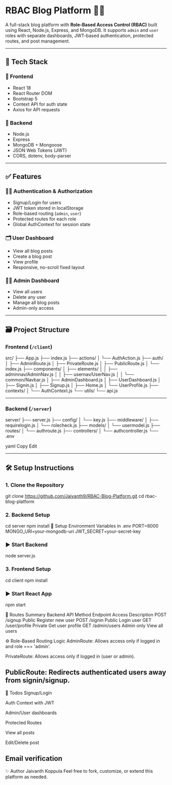 # RBAC Blog Platform 📰🔐

A full-stack blog platform with **Role-Based Access Control (RBAC)** built using React, Node.js, Express, and MongoDB. It supports `admin` and `user` roles with separate dashboards, JWT-based authentication, protected routes, and post management.

---

## 🔧 Tech Stack

### 🔹 Frontend
- React 18
- React Router DOM
- Bootstrap 5
- Context API for auth state
- Axios for API requests

### 🔹 Backend
- Node.js
- Express
- MongoDB + Mongoose
- JSON Web Tokens (JWT)
- CORS, dotenv, body-parser

---

## ✅ Features

### 🧑‍💼 Authentication & Authorization
- Signup/Login for users
- JWT token stored in localStorage
- Role-based routing (`admin`, `user`)
- Protected routes for each role
- Global AuthContext for session state

### 🗂️ User Dashboard
- View all blog posts
- Create a blog post
- View profile
- Responsive, no-scroll fixed layout

### 👨‍💼 Admin Dashboard
- View all users
- Delete any user
- Manage all blog posts
- Admin-only access

---

## 🗃️ Project Structure

### Frontend (`/client`)
src/
├── App.js
├── index.js
├── actions/
│ └── AuthAction.js
├── auth/
│ ├── AdminRoute.js
│ ├── PrivateRoute.js
│ ├── PublicRoute.js
│ └── index.js
├── components/
│ ├── elements/
│ │ ├── adminnav/AdminNav.js
│ │ ├── usernav/UserNav.js
│ │ └── common/Navbar.js
│ ├── AdminDashboard.js
│ ├── UserDashboard.js
│ ├── Signin.js
│ ├── Signup.js
│ ├── Home.js
│ └── UserProfile.js
├── contexts/
│ └── AuthContext.js
└── utils/
└── api.js

---

### Backend (`/server`)
server/
├── server.js
├── config/
│ └── key.js
├── middleware/
│ ├── requirelogin.js
│ └── rolecheck.js
├── models/
│ └── usermodel.js
├── routes/
│ └── authroute.js
├── controllers/
│ └── authcontroller.js
└── .env

yaml
Copy
Edit

---

## 🛠️ Setup Instructions

### 1. Clone the Repository
git clone https://github.com/Jaivanth9/RBAC-Blog-Platform.git
cd rbac-blog-platform


### 2. Backend Setup
cd server
npm install
🔑 Setup Environment Variables in .env
PORT=8000
MONGO_URI=your-mongodb-uri
JWT_SECRET=your-secret-key

### ▶️ Start Backend
node server.js

### 3. Frontend Setup
cd client
npm install
### ▶️ Start React App
npm start

🔐 Routes Summary
Backend API
Method	Endpoint	Access	Description
POST	/signup	Public	Register new user
POST	/signin	Public	Login user
GET	/user/profile	Private	Get user profile
GET	/admin/users	Admin only	View all users

⚙️ Role-Based Routing Logic
AdminRoute: Allows access only if logged in and role === 'admin'.

PrivateRoute: Allows access only if logged in (user or admin).

PublicRoute: Redirects authenticated users away from signin/signup.
---
📌 Todos
 Signup/Login

 Auth Context with JWT

 Admin/User dashboards

 Protected Routes

 View all posts

 Edit/Delete post

 Email verification
---
✨ Author
Jaivanth Koppula
Feel free to fork, customize, or extend this platform as needed.

